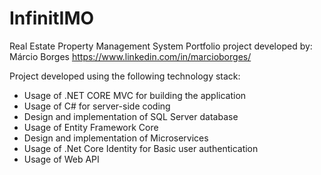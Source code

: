 # InfinitIMO
Real Estate Property Management System
Portfolio project developed by: Márcio Borges 
https://www.linkedin.com/in/marcioborges/


Project developed using the following technology stack:
- Usage of .NET CORE MVC for building the application
- Usage of C# for server-side coding
- Design and implementation of SQL Server database
- Usage of Entity Framework Core 
- Design and implementation of Microservices
- Usage of .Net Core Identity for Basic user authentication 
- Usage of Web API

